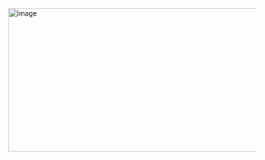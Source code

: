<img width="621" height="293" alt="image" src="https://github.com/user-attachments/assets/6266e347-5b9d-4815-b433-f5f182eb90c8" />
